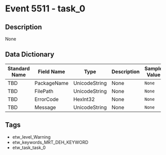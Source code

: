 # Event 5511 - task_0

## Description
None

## Data Dictionary
|Standard Name|Field Name|Type|Description|Sample Value|
|---|---|---|---|---|
|TBD|PackageName|UnicodeString|None|`None`|
|TBD|FilePath|UnicodeString|None|`None`|
|TBD|ErrorCode|HexInt32|None|`None`|
|TBD|Message|UnicodeString|None|`None`|

## Tags
* etw_level_Warning
* etw_keywords_MRT_DEH_KEYWORD
* etw_task_task_0
